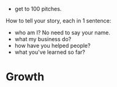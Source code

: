 - get to 100 pitches.

How to tell your story, each in 1 sentence:
- who am I? No need to say your name.
- what my business do?
- how have you helped people?
- what you've learned so far?

# Growth
